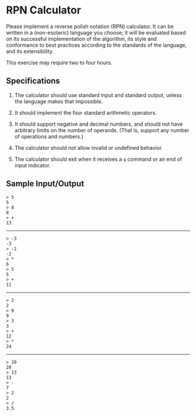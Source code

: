 # RPN Calculator

Please implement a reverse polish notation (RPN) calculator.  It can be written
in a (non-esoteric) language you choose; it will be evaluated based on its
successful implementation of the algorithm, its style and conformance to best
practices according to the standards of the language, and its extensibility.

This exercise may require two to four hours.


## Specifications

1. The calculator should use standard input and standard output, unless the
   language makes that impossible.

2. It should implement the four standard arithmetic operators.

3. It should support negative and decimal numbers, and should not have
   arbitrary limits on the number of operands.  (That is, support any number
   of operations and numbers.)

4. The calculator should not allow invalid or undefined behavior.

5. The calculator should exit when it receives a `q` command or an end of input 
   indicator.


## Sample Input/Output

    > 5 
    5
    > 8
    8
    > +
    13

---

    > -3
    -3
    > -2
    -2
    > *
    6
    > 5
    5
    > +
    11

---

    > 2
    2
    > 9
    9
    > 3
    3 
    > +
    12 
    > *
    24

---

    > 20
    20
    > 13
    13
    > -
    7
    > 2
    2
    > / 
    3.5